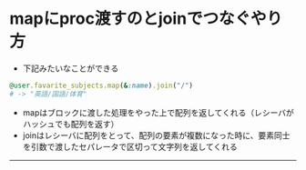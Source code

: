 # mapにproc渡すのとjoinでつなぐやり方
- 下記みたいなことができる
```ruby
@user.favarite_subjects.map(&:name).join("/")
# -> "英語/国語/体育"

``` 
- mapはブロックに渡した処理をやった上で配列を返してくれる（レシーバがハッシュでも配列を返す）
- joinはレシーバに配列をとって、配列の要素が複数になった時に、要素同士を引数で渡したセパレータで区切って文字列を返してくれる
****
